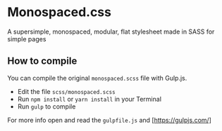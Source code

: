 # Monospaced.css

A supersimple, monospaced, modular, flat stylesheet made in SASS for simple pages

## How to compile

You can compile the original `monospaced.scss` file with Gulp.js.

- Edit the file `scss/monospaced.scss`
- Run `npm install` or `yarn install` in your Terminal
- Run `gulp` to compile

For more info open and read the `gulpfile.js` and [https://gulpjs.com/]
